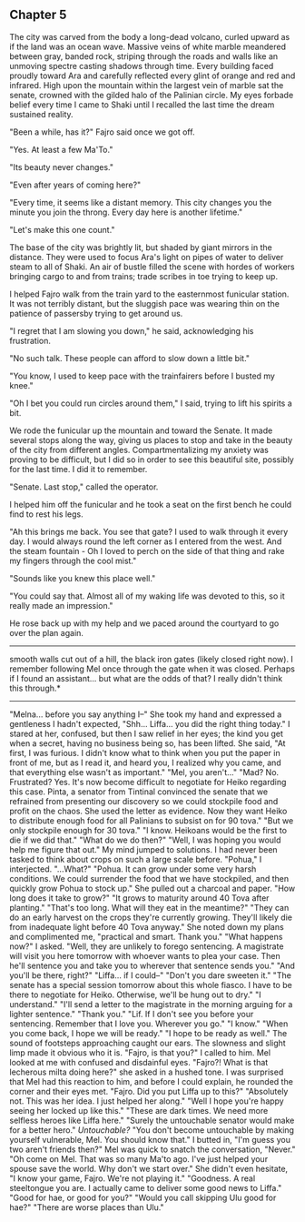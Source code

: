 <!--

Kip asked Fajro to stop Lif because he thought Fajro was a good friend of Mel.
Fajro is actually an enemy, and Mel is one of the people he had a shouting match with. He wants to embarass Mel out of vengeance.
Once he realizes the gravity of the situation, and that Pinta has doomed Heiko to die first, he takes pity and reaches out to Lif with an offer.

-->




## Chapter 5


The city was carved from the body a long-dead volcano, curled upward as if the land was an ocean wave. Massive veins of white marble meandered between gray, banded rock, striping through the roads and walls like an unmoving spectre casting shadows through time. Every building faced proudly toward Ara and carefully reflected every glint of orange and red and infrared. High upon the mountain within the largest vein of marble sat the senate, crowned with the gilded halo of the Palinian circle. My eyes forbade belief every time I came to Shaki until I recalled the last time the dream sustained reality.

"Been a while, has it?" Fajro said once we got off.

"Yes. At least a few Ma'To."

"Its beauty never changes."

"Even after years of coming here?"

"Every time, it seems like a distant memory. This city changes you the minute you join the throng. Every day here is another lifetime."

"Let's make this one count."

The base of the city was brightly lit, but shaded by giant mirrors in the distance. They were used to focus Ara's light on pipes of water to deliver steam to all of Shaki. An air of bustle filled the scene with hordes of workers bringing cargo to and from trains; trade scribes in toe trying to keep up.

I helped Fajro walk from the train yard to the easternmost funicular station. It was not terribly distant, but the sluggish pace was wearing thin on the patience of passersby trying to get around us.

"I regret that I am slowing you down," he said, acknowledging his frustration.

"No such talk. These people can afford to slow down a little bit."

"You know, I used to keep pace with the trainfairers before I busted my knee."

"Oh I bet you could run circles around them," I said, trying to lift his spirits a bit.

We rode the funicular up the mountain and toward the Senate. It made several stops along the way, giving us places to stop and take in the beauty of the city from different angles. Compartmentalizing my anxiety was proving to be difficult, but I did so in order to see this beautiful site, possibly for the last time. I did it to remember.

"Senate. Last stop," called the operator.

I helped him off the funicular and he took a seat on the first bench he could find to rest his legs.

"Ah this brings me back. You see that gate? I used to walk through it every day. I would always round the left corner as I entered from the west. And the steam fountain - Oh I loved to perch on the side of that thing and rake my fingers through the cool mist."

"Sounds like you knew this place well."

"You could say that. Almost all of my waking life was devoted to this, so it really made an impression."

He rose back up with my help and we paced around the courtyard to go over the plan again.

----


  smooth walls cut out of a hill, the black iron gates (likely closed right now). I remember following Mel once through the gate when it was closed. Perhaps if I found an assistant... but what are the odds of that? I really didn't think this through.*


----



"Melna... before you say anything I–"
She took my hand and expressed a gentleness I hadn't expected, "Shh... Liffa... you did the right thing today."
I stared at her, confused, but then I saw relief in her eyes; the kind you get when a secret, having no business being so, has been lifted.
She said, "At first, I was furious. I didn't know what to think when you put the paper in front of me, but as I read it, and heard you, I realized why you came, and that everything else wasn't as important."
"Mel, you aren't..."
"Mad? No. Frustrated? Yes. It's now become difficult to negotiate for Heiko regarding this case. Pinta, a senator from Tintinal convinced the senate that we refrained from presenting our discovery so we could stockpile food and profit on the chaos. She used the letter as evidence. Now they want Heiko to distribute enough food for all Palinians to subsist on for 90 tova."
"But we only stockpile enough for 30 tova."
"I know. Heikoans would be the first to die if we did that."
"What do we do then?"
"Well, I was hoping you would help me figure that out."
My mind jumped to solutions. I had never been tasked to think about crops on such a large scale before.
"Pohua," I interjected.
"...What?"
"Pohua. It can grow under some very harsh conditions. We could surrender the food that we have stockpiled, and then quickly grow Pohua to stock up."
She pulled out a charcoal and paper.
"How long does it take to grow?"
"It grows to maturity around 40 Tova after planting."
"That's too long. What will they eat in the meantime?"
"They can do an early harvest on the crops they're currently growing. They'll likely die from inadequate light before 40 Tova anyway."
She noted down my plans and complimented me, "practical and smart. Thank you."
"What happens now?" I asked.
"Well, they are unlikely to forego sentencing. A magistrate will visit you here tomorrow with whoever wants to plea your case. Then he'll sentence you and take you to wherever that sentence sends you."
"And you'll be there, right?"
"Liffa... if I could–"
"Don't you dare sweeten it."
"The senate has a special session tomorrow about this whole fiasco. I have to be there to negotiate for Heiko. Otherwise, we'll be hung out to dry."
"I understand."
"I'll send a letter to the magistrate in the morning arguing for a lighter sentence."
"Thank you."
"Lif. If I don't see you before your sentencing. Remember that I love you. Wherever you go."
"I know."
"When you come back, I hope we will be ready."
"I hope to be ready as well."
The sound of footsteps approaching caught our ears. The slowness and slight limp made it obvious who it is.
"Fajro, is that you?" I called to him.
Mel looked at me with confused and disdainful eyes. "Fajro?! What is that lecherous milta doing here?" she asked in a hushed tone.
I was surprised that Mel had this reaction to him, and before I could explain, he rounded the corner and their eyes met.
"Fajro. Did you put Liffa up to this?"
"Absolutely not. This was her idea. I just helped her along."
"Well I hope you're happy seeing her locked up like this."
"These are dark times. We need more selfless heroes like Liffa here."
"Surely the untouchable senator would make for a better hero."
*Untouchable?*
"You don't become untouchable by making yourself vulnerable, Mel. You should know that."
I butted in, "I'm guess you two aren't friends then?"
Mel was quick to snatch the conversation, "Never."
"Oh come on Mel. That was so many Ma'to ago. I've just helped your spouse save the world. Why don't we start over."
She didn't even hesitate, "I know your game, Fajro. We're not playing it."
"Goodness. A real steeltongue you are. I actually came to deliver some good news to Liffa."
"Good for hae, or good for you?"
"Would you call skipping Ulu good for hae?"
"There are worse places than Ulu."
